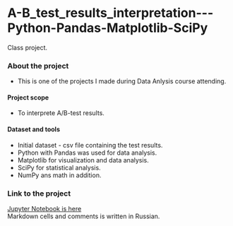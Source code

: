# A-B_test_results_interpretation---Python-Pandas-Matplotlib-SciPy
Сlass project. 

### About the project  
- This is one of the projects I made during Data Anlysis course attending.
#### Project scope
- To interprete A/B-test results. 
#### Dataset and tools
- Initial dataset - csv file containing the test results.
- Python with Pandas was used for data analysis.
- Matplotlib for visualization and data analysis.
- SciPy for statistical analysis.
- NumPy ans math in addition.

### Link to the project  
[Jupyter Notebook is here](https://github.com/realseich/A-B_test_results_interpretation---Python-Pandas-Matplotlib-SciPy/blob/main/54_11_PROJECT_A_B_test_results_analysis_for_gh.ipynb)   
Markdown cells and comments is written in Russian. 
